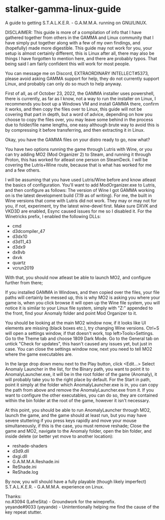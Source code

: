 # stalker-gamma-linux-guide
A guide to getting S.T.A.L.K.E.R. - G.A.M.M.A. running on GNU/LINUX.

DISCLAIMER:
This guide is more of a compilation of info that I have gathered together from others in the GAMMA and Linux community that I have simply put together along with a few of my own findings, and (hopefully) made more digestible. This guide may not work for you, your setup is almost certainly different, this is Linux after all, there may also be things I have forgotten to mention here, and there are probably typos. That being said I am fairly confident this will work for most people.

You can message me on Discord, EXTRAORDINARY INTELLECT#5373, please avoid asking GAMMA support for help, they do not currently support Linux, and probably can only do so much to help anyway.

First of all, as of October 23, 2022, the GAMMA installer uses powershell, there is currently, as far as I know, not a way to run the installer on Linux, I recommends you boot up a Windows VM and install GAMMA there, confirm it works, and then copy the files over to Linux, this guide will not be covering that part in depth, but a word of advice, depending on how you choose to copy the files over, you may leave some behind in the process due to folder/file name lengths, one easy although brute way to avoid this is by compressing it before transferring, and then extracting it in Linux.

Okay, you have the GAMMA files on your distro ready to go, now what?

You have two options running the game through Lutris with Wine, or you can try adding MO2 (Mod Organizer 2) to Steam, and running it through Proton, this has worked for atleast one person on SteamDeck. I will be covering the Lutris+Wine route, because that is what has worked for me and a few others.

I will be assuming that you have used Lutris/Wine before and know atleast the basics of configuration.
You'll want to add ModOrganizer.exe to Lutris, and then configure as follows:
The version of Wine I got GAMMA working on is the latest development build (7.19 as of writing). For me, the built in Wine versions that come with Lutris did not work. They may or may not for you, if not, experiment, try the latest wine-devel first.
Make sure DXVK and VKD3D are enabled, Esync caused issues for me so I disabled it.
For the Winetricks prefix, I enabled the following DLLs:
- cmd
- d3dcompiler_47
- d3dx10
- d3d11_43
- d3dx9
- dx8vb
- dxvk
- quartz
- vcrun2019

With that, you should now atleast be able to launch MO2, and configure further from there;

If you installed GAMMA in Windows, and then copied over the files, your file paths will certainly be messed up, this is why MO2 is asking you where your game is, when you click browse it will open up the Wine file system, you will notice it is similar to your Linux file system, simply with "Z:\" appended to the front, find your Anomaly folder and point Mod Organizer to it.

You should be looking at the main MO2 window now, if it looks like UI elements are missing (black boxes etc.), try changing Wine versions.
Ctrl+S will open a settings window, if that doesn't work, top left>Tools>Settings.
Go to the Theme tab and choose 1809 Dark Mode.
Go to the General tab on untick "Check for updates", this hasn't caused any issues yet, but just in case.
You can close the settings window now, next you need to tell MO2 where the game executables are.

In the large drop down menu next to the Play button, click <Edit...>
Select Anomaly Launcher in the list, for the Binary path, you want to point it to AnomalyLauncher.exe, it will be in the root folder of the game (Anomaly), it will probably take you to the right place by default.
For the Start in path, point it simply at the folder which AnomalyLauncher.exe is in, you can copy the path from above and remove the AnomalyLauncher.exe from it.
If you want to configure the other executables, you can do so, they are contained within the bin folder at the root of the game, however it isn't necessary.

At this point, you should be able to run AnomalyLauncher through MO2, launch the game, and the game should at least run, but you may have severe stuttering if you press keys rapidly and move your mouse simultaneously, if this is the case, you must remove reshade;
Close the game and MO2, navigate to the Anomaly folder, open the bin folder, and inside delete (or better yet move to another location):
- reshade-shaders
- d3d9.dll
- dxgi.dll
- G.A.M.M.A.Reshade.ini
- ReShade.ini
- ReShade.log

By now, you will should have a fully playable (though likely imperfect) S.T.A.L.K.E.R. - G.A.M.M.A. experience on Linux.


Thanks:<br />no.#3094 (LafreSita) - Groundwork for the wineprefix.<br />yeyande#9033 (yeyande) - Unintentionally helping me find the cause of the key repeat stutter.





